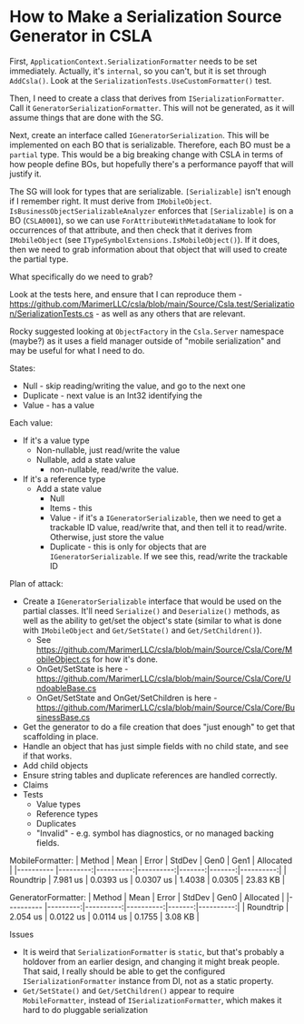 # How to Make a Serialization Source Generator in CSLA

First, `ApplicationContext.SerializationFormatter` needs to be set immediately. Actually, it's `internal`, so you can't, but it is set through `AddCsla()`. Look at the `SerializationTests.UseCustomFormatter()` test. 

Then, I need to create a class that derives from `ISerializationFormatter`. Call it `GeneratorSerializationFormatter`. This will not be generated, as it will assume things that are done with the SG.

Next, create an interface called `IGeneratorSerialization`. This will be implemented on each BO that is serializable. Therefore, each BO must be a `partial` type. This would be a big breaking change with CSLA in terms of how people define BOs, but hopefully there's a performance payoff that will justify it.

The SG will look for types that are serializable. `[Serializable]` isn't enough if I remember right. It must derive from `IMobileObject`. `IsBusinessObjectSerializableAnalyzer` enforces that `[Serializable]` is on a BO (`CSLA0001`), so we can use `ForAttributeWithMetadataName` to look for occurrences of that attribute, and then check that it derives from `IMobileObject` (see `ITypeSymbolExtensions.IsMobileObject()`). If it does, then we need to grab information about that object that will used to create the partial type.

What specifically do we need to grab?

Look at the tests here, and ensure that I can reproduce them - https://github.com/MarimerLLC/csla/blob/main/Source/Csla.test/Serialization/SerializationTests.cs - as well as any others that are relevant.

Rocky suggested looking at `ObjectFactory` in the `Csla.Server` namespace (maybe?) as it uses a field manager outside of "mobile serialization" and may be useful for what I need to do.

States:
* Null - skip reading/writing the value, and go to the next one
* Duplicate - next value is an Int32 identifying the 
* Value - has a value

Each value:
* If it's a value type
    * Non-nullable, just read/write the value
    * Nullable, add a state value
        * non-nullable, read/write the value.
* If it's a reference type
    * Add a state value
        * Null
        * Items - this 
        * Value - if it's a `IGeneratorSerializable`, then we need to get a trackable ID value, read/write that, and then tell it to read/write. Otherwise, just store the value
        * Duplicate - this is only for objects that are `IGeneratorSerializable`. If we see this, read/write the trackable ID

Plan of attack:

* Create a `IGeneratorSerializable` interface that would be used on the partial classes. It'll need `Serialize()` and `Deserialize()` methods, as well as the ability to get/set the object's state (similar to what is done with `IMobileObject` and `Get/SetState()` and `Get/SetChildren()`). 
    * See https://github.com/MarimerLLC/csla/blob/main/Source/Csla/Core/MobileObject.cs for how it's done.
    * OnGet/SetState is here - https://github.com/MarimerLLC/csla/blob/main/Source/Csla/Core/UndoableBase.cs
    * OnGet/SetState and OnGet/SetChildren is here - https://github.com/MarimerLLC/csla/blob/main/Source/Csla/Core/BusinessBase.cs
* Get the generator to do a file creation that does "just enough" to get that scaffolding in place.
* Handle an object that has just simple fields with no child state, and see if that works.
* Add child objects
* Ensure string tables and duplicate references are handled correctly.
* Claims
* Tests
    * Value types
    * Reference types
    * Duplicates
    * "Invalid" - e.g. symbol has diagnostics, or no managed backing fields.

MobileFormatter:
| Method    | Mean     | Error     | StdDev    | Gen0   | Gen1   | Allocated |
|---------- |---------:|----------:|----------:|-------:|-------:|----------:|
| Roundtrip | 7.981 us | 0.0393 us | 0.0307 us | 1.4038 | 0.0305 |  23.83 KB |

GeneratorFormatter:
| Method    | Mean     | Error     | StdDev    | Gen0   | Allocated |
|---------- |---------:|----------:|----------:|-------:|----------:|
| Roundtrip | 2.054 us | 0.0122 us | 0.0114 us | 0.1755 |   3.08 KB |

Issues
* It is weird that `SerializationFormatter` is `static`, but that's probably a holdover from an earlier design, and changing it might break people. That said, I really should be able to get the configured `ISerializationFormatter` instance from DI, not as a static property.
* `Get/SetState()` and `Get/SetChildren()` appear to require `MobileFormatter`, instead of `ISerializationFormatter`, which makes it hard to do pluggable serialization